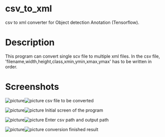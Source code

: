 # csv_to_xml
csv to xml converter for Object detection Anotation (Tensorflow).

# Description
This program can convert single scv file to multiple xml files.
In the csv file, 'filename,width,height,class,xmin,ymin,xmax,ymax' has to be written in order.

# Screenshots
![picture](https://github.com/boguss1225/csv_to_xml/blob/master/csv_to_xml_screenshots/captureXMLconverter00.PNG)![picture](https://github.com/boguss1225/csv_to_xml/blob/master/csv_to_xml_screenshoots/captureXMLconverter00.PNG)
csv file to be converted

![picture](https://github.com/boguss1225/csv_to_xml/blob/master/csv_to_xml_screenshoots/captureXMLconverter01.PNG)![picture](https://github.com/boguss1225/csv_to_xml/blob/master/csv_to_xml_screenshoots/captureXMLconverter01.PNG)
Initial screen of the program

![picture](https://github.com/boguss1225/csv_to_xml/blob/master/csv_to_xml_screenshoots/captureXMLconverter02.PNG)![picture](https://github.com/boguss1225/csv_to_xml/blob/master/csv_to_xml_screenshoots/captureXMLconverter00.PNG)
Enter csv path and output path

![picture](https://github.com/boguss1225/csv_to_xml/blob/master/csv_to_xml_screenshoots/captureXMLconverter03.PNG)![picture](https://github.com/boguss1225/csv_to_xml/blob/master/csv_to_xml_screenshoots/captureXMLconverter03.PNG)
conversion finished result


